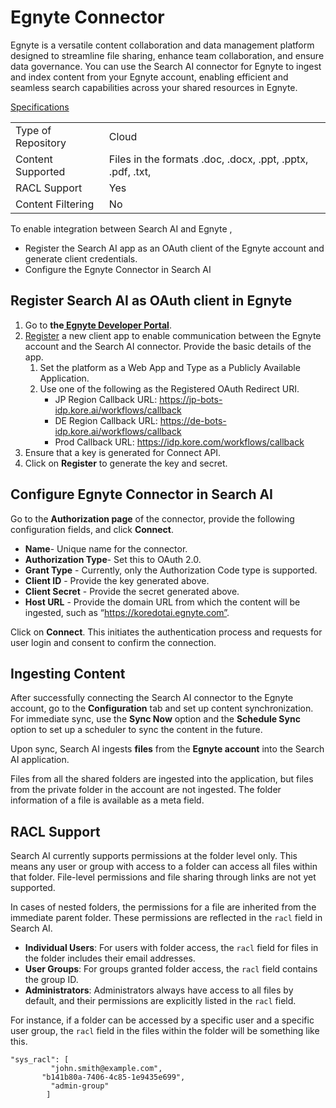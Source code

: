 # Egnyte Connector 

Egnyte is a versatile content collaboration and data management platform designed to streamline file sharing, enhance team collaboration, and ensure data governance. You can use the Search AI connector for Egnyte to ingest and index content from your Egnyte account, enabling efficient and seamless search capabilities across your shared resources in Egnyte.

<span style="text-decoration:underline;">Specifications</span>


<table>
  <tr>
   <td>Type of Repository 
   </td>
   <td>Cloud
   </td>
  </tr>
  <tr>
   <td>Content Supported
   </td>
   <td>Files in the formats .doc, .docx, .ppt, .pptx, .pdf, .txt,
   </td>
  </tr>
  <tr>
   <td>RACL Support
   </td>
   <td>Yes
   </td>
  </tr>
  <tr>
   <td>Content Filtering
   </td>
   <td>No
   </td>
  </tr>
</table>


To enable integration between Search AI and Egnyte ,

* Register the Search AI app as an OAuth client of the Egnyte account and generate client credentials. 
* Configure the Egnyte Connector in Search AI


## Register Search AI as OAuth client in Egnyte

1. Go to **the[ Egnyte Developer Portal](https://developers.egnyte.com/)**.
2. [Register](https://developers.egnyte.com/member/register) a new client app to enable communication between the Egnyte account and the Search AI connector. Provide the basic details of the app. 
    1. Set the platform as a Web App and Type as a Publicly Available Application. 
    2. Use one of the following as the Registered OAuth Redirect URI. 
        * JP Region Callback URL: https://jp-bots-idp.kore.ai/workflows/callback
        * DE Region Callback URL: https://de-bots-idp.kore.ai/workflows/callback
        * Prod Callback URL: https://idp.kore.com/workflows/callback
3. Ensure that a key is generated for Connect API. 
4. Click on **Register** to generate the key and secret. 


## Configure Egnyte Connector in Search AI

Go to the **Authorization page** of the connector, provide the following configuration fields, and click **Connect**. 

* **Name**- Unique name for the connector.
* **Authorization Type**- Set this to OAuth 2.0.
* **Grant Type** - Currently, only the Authorization Code type is supported. 
* **Client ID** - Provide the key generated above.
* **Client Secret** - Provide the secret generated above.
* **Host URL** - Provide the domain URL from which the content will be ingested, such as “https://koredotai.egnyte.com”.

Click on **Connect**. This initiates the authentication process and requests for user login and consent to confirm the connection. 


## Ingesting Content

After successfully connecting the Search AI connector to the Egnyte account, go to the **Configuration** tab and set up content synchronization. For immediate sync, use the **Sync Now** option and the **Schedule Sync** option to set up a scheduler to sync the content in the future. 

Upon sync, Search AI ingests **files** from the **Egnyte account** into the Search AI application. 

Files from all the shared folders are ingested into the application, but files from the private folder in the account are not ingested. The folder information of a file is available as a meta field. 


## RACL Support

Search AI currently supports permissions at the folder level only. This means any user or group with access to a folder can access all files within that folder. File-level permissions and file sharing through links are not yet supported. 

In cases of nested folders, the permissions for a file are inherited from the immediate parent folder. These permissions are reflected in the `racl` field in Search AI.

* **Individual Users**: For users with folder access, the `racl` field for files in the folder includes their email addresses.
* **User Groups**: For groups granted folder access, the `racl` field contains the group ID.
* **Administrators**: Administrators always have access to all files by default, and their permissions are explicitly listed in the `racl` field.

For instance, if a folder can be accessed by a specific user and a specific user group, the `racl` field in the files within the folder will be something like this. 

```
"sys_racl": [
         "john.smith@example.com",
	   "b141b80a-7406-4c85-1e9435e699",
         "admin-group"
        ]
```

